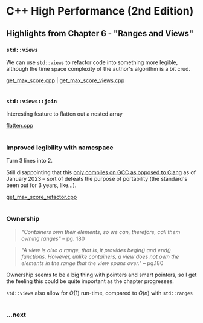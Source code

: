 # C++ High Performance (2nd Edition)

## Highlights from Chapter 6 - "Ranges and Views"

### `std::views`
We can use `std::views` to refactor code into something more legible, although the time space complexity of the author's algorithm is a bit crud.

[get_max_score.cpp](get_max_score.cpp) | [get_max_score_views.cpp](get_max_score_views.cpp)
#
### `std::views::join`
Interesting feature to flatten out a nested array

[flatten.cpp](flatten.cpp)
#
### Improved legibility with namespace
Turn 3 lines into 2.

Still disappointing that this [only compiles on GCC as opposed to Clang](https://godbolt.org/z/xG3Pz4GP6) as of January 2023 – sort of defeats the purpose of portability (the standard's been out for 3 years, like...).

[get_max_score_refactor.cpp](get_max_score_refactor.cpp)
#
### Ownership
> _"Containers own their elements, so we can, therefore, call them owning ranges"_ – pg. 180

> _"A view is also a range, that is, it provides begin() and end() functions. However, unlike containers, a view does not own the elements in the range that the view spans over."_ – pg.180

Ownership seems to be a big thing with pointers and smart pointers, so I get the feeling this could be quite important as the chapter progresses.

`std::views` also allow for $O(1)$ run-time, compared to $O(n)$ with `std::ranges`
#
### ...next
